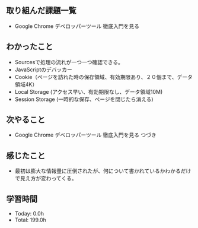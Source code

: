 ## 取り組んだ課題一覧
- Google Chrome デベロッパーツール 徹底入門を見る
## わかったこと
- Sourcesで処理の流れが一つ一つ確認できる。
- JavaScriptのデバッカー
- Cookie（ページを訪れた時の保存領域、有効期限あり、２０個まで、データ領域4K）
- Local Storage (アクセス早い、有効期限なし、データ領域10M)
- Session Storage (一時的な保存、ページを閉じたら消える)
## 次やること
- Google Chrome デベロッパーツール 徹底入門を見る つづき
## 感じたこと
- 最初は膨大な情報量に圧倒されたが、何について書かれているかわかるだけで見え方が変わってくる。
## 学習時間
- Today: 0.0h
- Total: 199.0h
